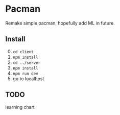 # Pacman

Remake simple pacman, hopefully add ML in future.

## Install

0. `cd client`
0. `npm install`
0. `cd ../server`
0. `npm install`
0. `npm run dev`
0. go to localhost

## TODO

learning chart